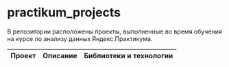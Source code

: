 # practikum_projects

В репозитории расположены проекты, выполненные во время обучения на курсе по анализу данных Яндекс.Практикума.

|Проект | Описание | Библиотеки и технологии|
| ------------- |:-------------:|:-------------:|
